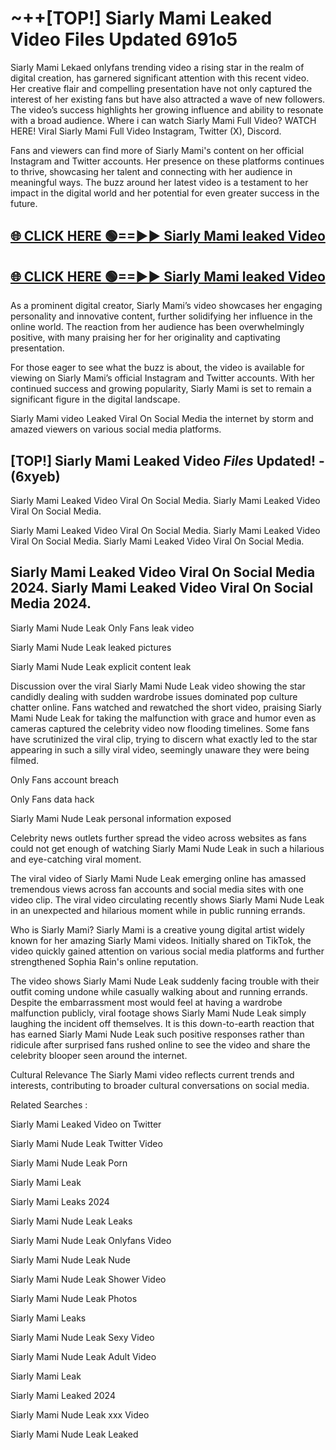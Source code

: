 # ~++[TOP!] Siarly Mami Leaked Video Files Updated 691o5

 Siarly Mami Lekaed onlyfans trending video a rising star in the realm of digital creation, has garnered significant attention with this recent video. Her creative flair and compelling presentation have not only captured the interest of her existing fans but have also attracted a wave of new followers. The video’s success highlights her growing influence and ability to resonate with a broad audience.
Where i can watch  Siarly Mami Full Video? WATCH HERE! Viral  Siarly Mami Full Video Instagram, Twitter (X), Discord.


Fans and viewers can find more of  Siarly Mami's content on her official Instagram and Twitter accounts. Her presence on these platforms continues to thrive, showcasing her talent and connecting with her audience in meaningful ways. The buzz around her latest video is a testament to her impact in the digital world and her potential for even greater success in the future.


## [🌐 CLICK HERE 🟢==►►  Siarly Mami leaked Video ](https://onlyclips.site?title=Siarly_Mami&ref=git)

## [🌐 CLICK HERE 🟢==►►  Siarly Mami leaked Video ](https://onlyclips.site?title=Siarly_Mami&ref=git)


As a prominent digital creator,  Siarly Mami’s video showcases her engaging personality and innovative content, further solidifying her influence in the online world. The reaction from her audience has been overwhelmingly positive, with many praising her for her originality and captivating presentation.

For those eager to see what the buzz is about, the video is available for viewing on  Siarly Mami’s official Instagram and Twitter accounts. With her continued success and growing popularity,  Siarly Mami is set to remain a significant figure in the digital landscape.


  Siarly Mami video Leaked Viral On Social Media the internet by storm and amazed viewers on various social media platforms.


## [TOP!]  Siarly Mami Leaked Video *Files* Updated! - (6xyeb) 

 Siarly Mami Leaked Video Viral On Social Media. Siarly Mami Leaked Video Viral On Social Media.

 Siarly Mami Leaked Video Viral On Social Media. Siarly Mami Leaked Video Viral On Social Media. Siarly Mami Leaked Video Viral On Social Media.


##  Siarly Mami Leaked Video Viral On Social Media 2024. Siarly Mami Leaked Video Viral On Social Media 2024.
 Siarly Mami Nude Leak Only Fans leak video

 Siarly Mami Nude Leak leaked pictures

 Siarly Mami Nude Leak explicit content leak

Discussion over the viral  Siarly Mami Nude Leak video showing the star candidly dealing with sudden wardrobe issues dominated pop culture chatter online. Fans watched and rewatched the short video, praising  Siarly Mami Nude Leak for taking the malfunction with grace and humor even as cameras captured the celebrity video now flooding timelines. Some fans have scrutinized the viral clip, trying to discern what exactly led to the star appearing in such a silly viral video, seemingly unaware they were being filmed.


Only Fans account breach

Only Fans data hack

 Siarly Mami Nude Leak personal information exposed

Celebrity news outlets further spread the video across websites as fans could not get enough of watching  Siarly Mami Nude Leak in such a hilarious and eye-catching viral moment.


The viral video of  Siarly Mami Nude Leak emerging online has amassed tremendous views across fan accounts and social media sites with one video clip. The viral video circulating recently shows  Siarly Mami Nude Leak in an unexpected and hilarious moment while in public running errands.


Who is  Siarly Mami?  Siarly Mami is a creative young digital artist widely known for her amazing  Siarly Mami videos. Initially shared on TikTok, the video quickly gained attention on various social media platforms and further strengthened Sophia Rain's online reputation.

The video shows  Siarly Mami Nude Leak suddenly facing trouble with their outfit coming undone while casually walking about and running errands. Despite the embarrassment most would feel at having a wardrobe malfunction publicly, viral footage shows  Siarly Mami Nude Leak simply laughing the incident off themselves. It is this down-to-earth reaction that has earned  Siarly Mami Nude Leak such positive responses rather than ridicule after surprised fans rushed online to see the video and share the celebrity blooper seen around the internet.

Cultural Relevance The  Siarly Mami video reflects current trends and interests, contributing to broader cultural conversations on social media.

Related Searches :

 Siarly Mami Leaked Video on Twitter

 Siarly Mami Nude Leak Twitter Video

 Siarly Mami Nude Leak Porn

 Siarly Mami Leak 

 Siarly Mami Leaks 2024

 Siarly Mami Nude Leak Leaks

 Siarly Mami Nude Leak Onlyfans Video

 Siarly Mami Nude Leak Nude

 Siarly Mami Nude Leak Shower Video

 Siarly Mami Nude Leak Photos

 Siarly Mami Leaks

 Siarly Mami Nude Leak Sexy Video

 Siarly Mami Nude Leak Adult Video

 Siarly Mami Leak

 Siarly Mami Leaked 2024

 Siarly Mami Nude Leak xxx Video

 Siarly Mami Nude Leak Leaked